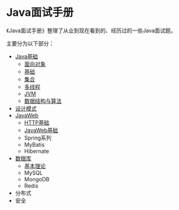 # Java面试手册

《Java面试手册》整理了从业到现在看到的、经历过的一些Java面试题。

主要分为以下部分：

- [Java基础](./java-basic/index.md)
  - [面向对象](./java-basic/oop.md)
  - [基础](./java-basic/basic.md)
  - [集合](./java-basic/collections.md)
  - [多线程](./java-basic/multithread.md)
  - [JVM](./java-basic/jvm.md)
  - [数据结构与算法](./java-basic/data-structures-and-algorithms.md)
- [设计模式](./design-pattern/index.md)
- [JavaWeb](./java-web/index.md)
  - [HTTP基础](./java-web/http.md)
  - [JavaWeb基础](./java-web/java-web-basic.md)
  - Spring系列
  - MyBatis
  - Hibernate
- [数据库](./database/index.md)
  - [基本理论](./database/basic.md)
  - MySQL
  - MongoDB
  - Redis
- 分布式
- 安全
